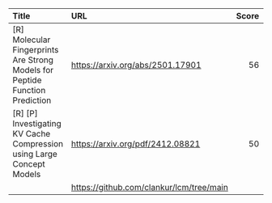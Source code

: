 | Title                                                                        | URL                                      |   Score | Date                |
|:-----------------------------------------------------------------------------|:-----------------------------------------|--------:|:--------------------|
| [R] Molecular Fingerprints Are Strong Models for Peptide Function Prediction | https://arxiv.org/abs/2501.17901         |      56 | 2025-02-01 09:37:56 |
| [R] [P] Investigating KV Cache Compression using Large Concept Models        | https://arxiv.org/pdf/2412.08821         |      50 | 2025-02-02 16:27:42 |
|                                                                              | https://github.com/clankur/lcm/tree/main |         |                     |